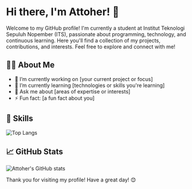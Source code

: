 # Hi there, I'm Attoher! 👋

Welcome to my GitHub profile! I'm currently a student at Institut Teknologi Sepuluh Nopember (ITS), passionate about programming, technology, and continuous learning. Here you'll find a collection of my projects, contributions, and interests. Feel free to explore and connect with me!

## 🧑‍💻 About Me

- 🔭 I’m currently working on [your current project or focus]
- 🌱 I’m currently learning [technologies or skills you're learning]
- 💬 Ask me about [areas of expertise or interests]
- ⚡ Fun fact: [a fun fact about you]

## 🚀 Skills

![Top Langs](https://github-readme-stats.vercel.app/api/top-langs/?username=Attoher&layout=compact&theme=radical)

## 📈 GitHub Stats

![Attoher's GitHub stats](https://github-readme-stats.vercel.app/api?username=Attoher&show_icons=true&theme=radical)

Thank you for visiting my profile! Have a great day! 😊
